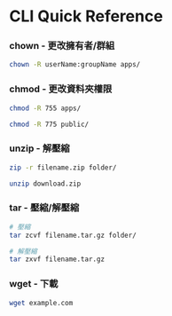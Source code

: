 # CLI Quick Reference

### chown - 更改擁有者/群組
```sh
chown -R userName:groupName apps/
```

### chmod - 更改資料夾權限
```sh
chmod -R 755 apps/
```
```sh
chmod -R 775 public/
```

### unzip - 解壓縮
```sh
zip -r filename.zip folder/
```
```sh
unzip download.zip
```

### tar - 壓縮/解壓縮
```sh
# 壓縮
tar zcvf filename.tar.gz folder/
```
```sh
# 解壓縮
tar zxvf filename.tar.gz
```

### wget - 下載
```sh
wget example.com
```
